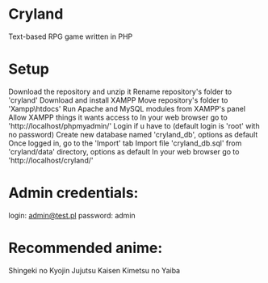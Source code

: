 # Cryland
Text-based RPG game written in PHP

# Setup
Download the repository and unzip it
Rename repository's folder to 'cryland'
Download and install XAMPP
Move repository's folder to 'Xampp\htdocs'
Run Apache and MySQL modules from XAMPP's panel
Allow XAMPP things it wants access to
In your web browser go to 'http://localhost/phpmyadmin/' 
Login if u have to (default login is 'root' with no password)
Create new database named 'cryland_db', options as default
Once logged in, go to the 'Import' tab
Import file 'cryland_db.sql' from 'cryland/data' directory, options as default
In your web browser go to 'http://localhost/cryland/' 




# Admin credentials:
login:
admin@test.pl
password:
admin

# Recommended anime: 
Shingeki no Kyojin
Jujutsu Kaisen
Kimetsu no Yaiba
